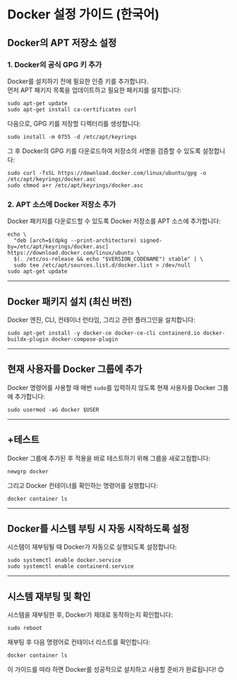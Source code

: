 
# Docker 설정 가이드 (한국어)

## Docker의 APT 저장소 설정

### 1. Docker의 공식 GPG 키 추가
Docker를 설치하기 전에 필요한 인증 키를 추가합니다.  
먼저 APT 패키지 목록을 업데이트하고 필요한 패키지를 설치합니다:
```shell
sudo apt-get update
sudo apt-get install ca-certificates curl
```

다음으로, GPG 키를 저장할 디렉터리를 생성합니다:
```shell
sudo install -m 0755 -d /etc/apt/keyrings
```

그 후 Docker의 GPG 키를 다운로드하여 저장소의 서명을 검증할 수 있도록 설정합니다:
```shell
sudo curl -fsSL https://download.docker.com/linux/ubuntu/gpg -o /etc/apt/keyrings/docker.asc
sudo chmod a+r /etc/apt/keyrings/docker.asc
```

### 2. APT 소스에 Docker 저장소 추가
Docker 패키지를 다운로드할 수 있도록 Docker 저장소를 APT 소스에 추가합니다:
```shell
echo \
  "deb [arch=$(dpkg --print-architecture) signed-by=/etc/apt/keyrings/docker.asc] https://download.docker.com/linux/ubuntu \
  $(. /etc/os-release && echo "$VERSION_CODENAME") stable" | \
  sudo tee /etc/apt/sources.list.d/docker.list > /dev/null
sudo apt-get update
```

---

## Docker 패키지 설치 (최신 버전)
Docker 엔진, CLI, 컨테이너 런타임, 그리고 관련 플러그인을 설치합니다:
```shell
sudo apt-get install -y docker-ce docker-ce-cli containerd.io docker-buildx-plugin docker-compose-plugin
```

---

## 현재 사용자를 Docker 그룹에 추가
Docker 명령어를 사용할 때 매번 `sudo`를 입력하지 않도록 현재 사용자를 Docker 그룹에 추가합니다:
```shell
sudo usermod -aG docker $USER
```

---

## +테스트
Docker 그룹에 추가된 후 적용을 바로 테스트하기 위해 그룹을 새로고침합니다:
```shell
newgrp docker
```

그리고 Docker 컨테이너를 확인하는 명령어를 실행합니다:
```shell
docker container ls
```

---

## Docker를 시스템 부팅 시 자동 시작하도록 설정
시스템이 재부팅될 때 Docker가 자동으로 실행되도록 설정합니다:
```shell
sudo systemctl enable docker.service
sudo systemctl enable containerd.service
```

---

## 시스템 재부팅 및 확인
시스템을 재부팅한 후, Docker가 제대로 동작하는지 확인합니다:
```shell
sudo reboot
```

재부팅 후 다음 명령어로 컨테이너 리스트를 확인합니다:
```shell
docker container ls
```

이 가이드를 따라 하면 Docker를 성공적으로 설치하고 사용할 준비가 완료됩니다! 😊
